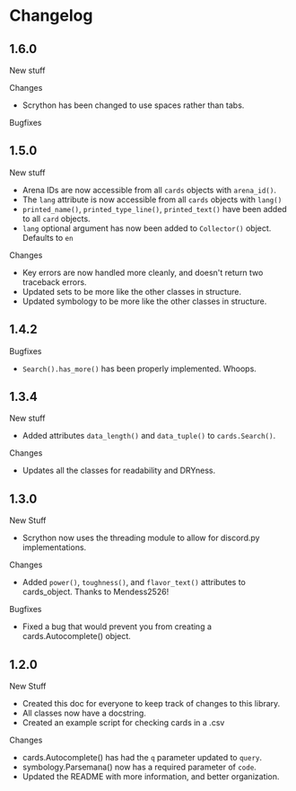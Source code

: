 # Changelog

## 1.6.0

New stuff

Changes
- Scrython has been changed to use spaces rather than tabs.

Bugfixes

## 1.5.0

New stuff

- Arena IDs are now accessible from all `cards` objects with `arena_id()`.
- The `lang` attribute is now accessible from all `cards` objects with `lang()`
- `printed_name()`, `printed_type_line()`, `printed_text()` have been added to all `card`
    objects.
- `lang` optional argument has now been added to `Collector()` object. Defaults to `en`

Changes

- Key errors are now handled more cleanly, and doesn't return two traceback errors.
- Updated sets to be more like the other classes in structure.
- Updated symbology to be more like the other classes in structure.

## 1.4.2

Bugfixes

- `Search().has_more()` has been properly implemented. Whoops.

## 1.3.4

New stuff

- Added attributes `data_length()` and `data_tuple()` to `cards.Search()`.

Changes

- Updates all the classes for readability and DRYness.

## 1.3.0

New Stuff

- Scrython now uses the threading module to allow for discord.py implementations.

Changes

- Added `power()`, `toughness()`, and `flavor_text()` attributes to cards_object. Thanks to Mendess2526!

Bugfixes

- Fixed a bug that would prevent you from creating a cards.Autocomplete() object.

## 1.2.0

New Stuff

- Created this doc for everyone to keep track of changes to this library.
- All classes now have a docstring.
- Created an example script for checking cards in a .csv

Changes

- cards.Autocomplete() has had the `q` parameter updated to `query`.
- symbology.Parsemana() now has a required parameter of `code`.
- Updated the README with more information, and better organization.
